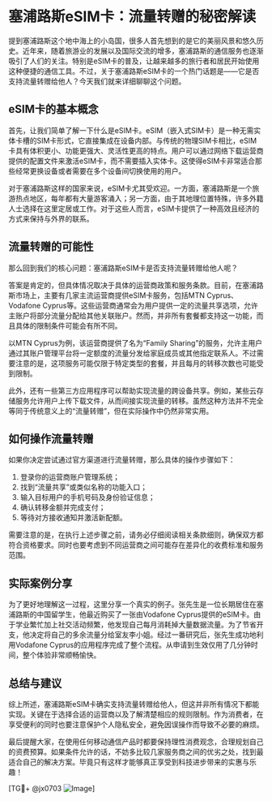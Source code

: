 # 塞浦路斯eSIM卡：流量转赠的秘密解读

提到塞浦路斯这个地中海上的小岛国，很多人首先想到的是它的美丽风景和悠久历史。近年来，随着旅游业的发展以及国际交流的增多，塞浦路斯的通信服务也逐渐吸引了人们的关注。特别是eSIM卡的普及，让越来越多的旅行者和居民开始使用这种便捷的通信工具。不过，关于塞浦路斯eSIM卡的一个热门话题是——它是否支持流量转赠给他人？今天我们就来详细聊聊这个问题。

## eSIM卡的基本概念

首先，让我们简单了解一下什么是eSIM卡。eSIM（嵌入式SIM卡）是一种无需实体卡槽的SIM卡形式，它直接集成在设备内部。与传统的物理SIM卡相比，eSIM卡具有体积更小、功能更强大、灵活性更高的特点。用户可以通过网络下载运营商提供的配置文件来激活eSIM卡，而不需要插入实体卡。这使得eSIM卡非常适合那些经常更换设备或者需要在多个设备间切换使用的用户。

对于塞浦路斯这样的国家来说，eSIM卡尤其受欢迎。一方面，塞浦路斯是一个旅游热点地区，每年都有大量游客涌入；另一方面，由于其地理位置特殊，许多外籍人士选择在这里定居或工作。对于这些人而言，eSIM卡提供了一种高效且经济的方式来保持与外界的联系。

## 流量转赠的可能性

那么回到我们的核心问题：塞浦路斯eSIM卡是否支持流量转赠给他人呢？

答案是肯定的，但具体情况取决于具体的运营商政策和服务条款。目前，在塞浦路斯市场上，主要有几家主流运营商提供eSIM卡服务，包括MTN Cyprus、Vodafone Cyprus等。这些运营商通常会为用户提供一定的流量共享选项，允许主账户将部分流量分配给其他关联账户。然而，并非所有套餐都支持这一功能，而且具体的限制条件可能会有所不同。

以MTN Cyprus为例，该运营商提供了名为“Family Sharing”的服务，允许主用户通过其账户管理平台将一定额度的流量分发给家庭成员或其他指定联系人。不过需要注意的是，这项服务可能仅限于特定类型的套餐，并且每月的转移次数也可能受到限制。

此外，还有一些第三方应用程序可以帮助实现流量的跨设备共享。例如，某些云存储服务允许用户上传下载文件，从而间接实现流量的转移。虽然这种方法并不完全等同于传统意义上的“流量转赠”，但在实际操作中仍然非常实用。

## 如何操作流量转赠

如果你决定尝试通过官方渠道进行流量转赠，那么具体的操作步骤如下：

1. 登录你的运营商账户管理系统；
2. 找到“流量共享”或类似名称的功能入口；
3. 输入目标用户的手机号码及身份验证信息；
4. 确认转移金额并完成支付；
5. 等待对方接收通知并激活新配额。

需要注意的是，在执行上述步骤之前，请务必仔细阅读相关条款细则，确保双方都符合资格要求。同时也要考虑到不同运营商之间可能存在差异化的收费标准和服务范围。

## 实际案例分享

为了更好地理解这一过程，这里分享一个真实的例子。张先生是一位长期居住在塞浦路斯的中国留学生，他最近购买了一张由Vodafone Cyprus提供的eSIM卡。由于学业繁忙加上社交活动频繁，他发现自己每月消耗掉大量数据流量。为了节省开支，他决定将自己的多余流量分给室友李小姐。经过一番研究后，张先生成功地利用Vodafone Cyprus的应用程序完成了整个流程。从申请到生效仅用了几分钟时间，整个体验非常顺畅愉快。

## 总结与建议

综上所述，塞浦路斯eSIM卡确实支持流量转赠给他人，但这并非所有情况下都能实现。关键在于选择合适的运营商以及了解清楚相应的规则限制。作为消费者，在享受便利的同时也要注意保护个人隐私安全，避免因误操作而导致不必要的麻烦。

最后提醒大家，在使用任何移动通信产品时都要保持理性消费观念，合理规划自己的资费预算。如果条件允许的话，不妨多比较几家服务商之间的优劣之处，找到最适合自己的解决方案。毕竟只有这样才能够真正享受到科技进步带来的实惠与乐趣！

[TG💪+ @jx0703 ![Image](https://github.com/user-attachments/assets/dbca1d08-cadb-493c-b0ec-ad6f7a83f270)]